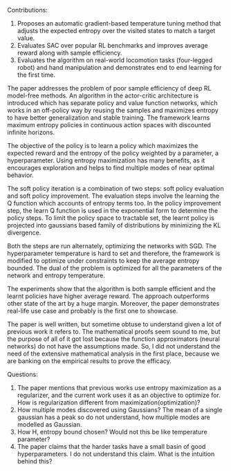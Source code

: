 Contributions:
1.	Proposes an automatic gradient-based temperature tuning method that adjusts the expected entropy over the visited states to match a target value.
2.	Evaluates SAC over popular RL benchmarks and improves average reward along with sample efficiency.  
3.	Evaluates the algorithm on real-world locomotion tasks (four-legged robot) and hand manipulation and demonstrates end to end learning for the first time.

The paper addresses the problem of poor sample efficiency of deep RL model-free methods.  An algorithm in the actor-critic architecture is introduced which has separate policy and value function networks, which works in an off-policy way by reusing the samples and maximizes entropy to have better generalization and stable training.  The framework learns maximum entropy policies in continuous action spaces with discounted infinite horizons.

The objective of the policy is to learn a policy which maximizes the expected reward and the entropy of the policy weighted by a parameter, a hyperparameter.  Using entropy maximization has many benefits, as it encourages exploration and helps to find multiple modes of near optimal behavior.

The soft policy iteration is a combination of two steps: soft policy evaluation and soft policy improvement.  The evaluation steps involve the learning the Q function which accounts of entropy terms too.  In the policy improvement step, the learn Q function is used in the exponential form to determine the policy steps. To limit the policy space to tractable set, the learnt policy is projected into gaussians based family of distributions by minimizing the KL divergence. 

Both the steps are run alternately, optimizing the networks with SGD.  The hyperparameter temperature is hard to set and therefore, the framework is modified to optimize under constraints to keep the average entropy bounded. The dual of the problem is optimized for all the parameters of the network and entropy temperature. 

The experiments show that the algorithm is both sample efficient and the learnt policies have higher average reward.  The approach outperforms other state of the art by a huge margin.  Moreover, the paper demonstrates real-life use case and probably is the first one to showcase.

The paper is well written, but sometime obtuse to understand given a lot of previous work it refers to.  The mathematical proofs seem sound to me, but the purpose of all of it got lost because the function approximators (neural networks) do not have the assumptions made. So, I did not understand the need of the extensive mathematical analysis in the first place, because we are banking on the empirical results to prove the efficacy. 

Questions:
1.	The paper mentions that previous works use entropy maximization as a regularizer, and the current work uses it as an objective to optimize for. How is regularization different from maximization(optimization)?
2.	How multiple modes discovered using Gaussians? The mean of a single gaussian has a peak so do not understand, how multiple modes are modelled as Gaussian.
3.	How H, entropy bound chosen? Would not this be like temperature parameter?
4.	The paper claims that the harder tasks have a small basin of good hyperparameters. I do not understand this claim. What is the intuition behind this?
